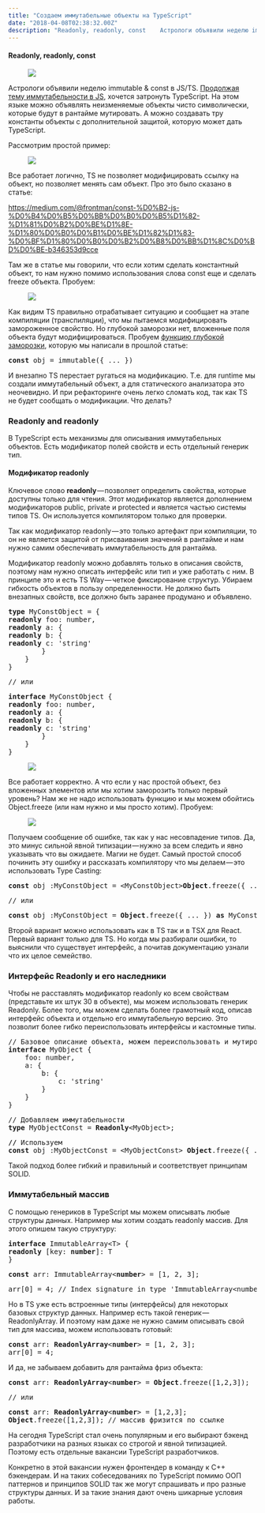 ```yaml
---
title: "Создаем иммутабельные объекты на TypeScript"
date: "2018-04-08T02:38:32.00Z"
description: "Readonly, readonly, const    Астрологи объявили неделю immutable & const в JS/TS. Продолжая тему иммутабельности в JS [https://m"
---
```


<!--kg-card-begin: html--><h4>Readonly, readonly, const</h4>
<figure>
<p><img data-width="929" data-height="359" src="https://cdn-images-1.medium.com/max/800/1*_JCtpx6gZAw5LMJCU0w1pA.png"><br />
</figure>
<p>Астрологи объявили неделю immutable &amp; const в JS/TS. <a href="https://medium.com/@frontman/b346353d9cce" target="_blank" rel="noopener noreferrer">Продолжая тему иммутабельности в JS</a>, хочется затронуть TypeScript. На этом языке можно объявлять неизменяемые объекты чисто символически, которые будут в рантайме мутировать. А можно создавать тру константы объекты с дополнительной защитой, которую может дать TypeScript.</p>
<p>Рассмотрим простой пример:</p>
<figure>
<p><img data-width="1068" data-height="690" src="https://cdn-images-1.medium.com/max/800/1*k8XZS9IQBptyiRE3cxWBdA.png"><br />
</figure>
<p>Все работает логично, TS не позволяет модифицировать ссылку на объект, но позволяет менять сам объект. Про это было сказано в статье:</p>
<p><a href="https://medium.com/@frontman/const-%D0%B2-js-%D0%B4%D0%B5%D0%BB%D0%B0%D0%B5%D1%82-%D1%81%D0%B2%D0%BE%D1%8E-%D1%80%D0%B0%D0%B1%D0%BE%D1%82%D1%83-%D0%BF%D1%80%D0%B0%D0%B2%D0%B8%D0%BB%D1%8C%D0%BD%D0%BE-b346353d9cce">https://medium.com/@frontman/const-%D0%B2-js-%D0%B4%D0%B5%D0%BB%D0%B0%D0%B5%D1%82-%D1%81%D0%B2%D0%BE%D1%8E-%D1%80%D0%B0%D0%B1%D0%BE%D1%82%D1%83-%D0%BF%D1%80%D0%B0%D0%B2%D0%B8%D0%BB%D1%8C%D0%BD%D0%BE-b346353d9cce</a></p>
<p>Там же в статье мы говорили, что если хотим сделать константный объект, то нам нужно помимо использования слова const еще и сделать freeze объекта. Пробуем:</p>
<figure>
<p><img data-width="1142" data-height="542" src="https://cdn-images-1.medium.com/max/800/1*iqkseJ5DfG1mJrEhVl4-iQ.png"><br />
</figure>
<p>Как видим TS правильно отрабатывает ситуацию и сообщает на этапе компиляции (транспиляции), что мы пытаемся модифицировать замороженное свойство. Но глубокой заморозки нет, вложенные поля объекта будут модифицироваться. Пробуем <a href="https://medium.com/@frontman/const-%D0%B2-js-%D0%B4%D0%B5%D0%BB%D0%B0%D0%B5%D1%82-%D1%81%D0%B2%D0%BE%D1%8E-%D1%80%D0%B0%D0%B1%D0%BE%D1%82%D1%83-%D0%BF%D1%80%D0%B0%D0%B2%D0%B8%D0%BB%D1%8C%D0%BD%D0%BE-b346353d9cce" target="_blank" rel="noopener noreferrer">функцию глубокой заморозки</a>, которую мы написали в прошлой статье:</p>
<pre><strong>const</strong> obj = immutable({ ... })</pre>
<p>И внезапно TS перестает ругаться на модификацию. Т.е. для runtime мы создали иммутабельный объект, а для статического анализатора это неочевидно. И при рефакторинге очень легко сломать код, так как TS не будет сообщать о модификации. Что делать?</p>
<h3>Readonly and readonly</h3>
<p>В TypeScript есть механизмы для описывания иммутабельных объектов. Есть модификатор полей свойств и есть отдельный генерик тип.</p>
<h4>Модификатор readonly</h4>
<p>Ключевое слово <strong>readonly</strong> — позволяет определить свойства, которые доступны только для чтения. Этот модификатор является дополнением модификаторов public, private и protected и является частью системы типов TS. Он используется компилятором только для проверки.</p>
<p>Так как модификатор readonly — это только артефакт при компиляции, то он не является защитой от присваивания значений в рантайме и нам нужно самим обеспечивать иммутабельность для рантайма.</p>
<p>Модификатор readonly можно добавлять только в описания свойств, поэтому нам нужно описать интерфейс или тип и уже работать с ним. В принципе это и есть TS Way — четкое фиксирование структур. Убираем гибкость объектов в пользу определенности. Не должно быть внезапных свойств, все должно быть заранее продумано и объявлено.</p>
<pre><strong>type</strong> MyConstObject = {<br><strong>readonly </strong>foo: number,<br><strong>readonly</strong> a: {<br><strong>readonly</strong> b: {<br><strong>readonly</strong> c: 'string'<br>        } <br>    }<br>}</pre>
<pre>// или</pre>
<pre><strong>interface</strong> MyConstObject {<br><strong>readonly </strong>foo: number,<br><strong>readonly</strong> a: {<br><strong>readonly</strong> b: {<br><strong>readonly</strong> c: 'string'<br>        } <br>    }    <br>}</pre>
<figure>
<p><img data-width="1220" data-height="614" src="https://cdn-images-1.medium.com/max/800/1*sdBvqYJz7YhvDh24LdPvEA.png"><br />
</figure>
<p>Все работает корректно. А что если у нас простой объект, без вложенных элементов или мы хотим заморозить только первый уровень? Нам же не надо использовать функцию и мы можем обойтись Object.freeze (или нам нужно и мы просто хотим). Пробуем:</p>
<figure>
<p><img data-width="1202" data-height="960" src="https://cdn-images-1.medium.com/max/800/1*R8xu10BhjZEHqQR5d-K91g.png"><br />
</figure>
<p>Получаем сообщение об ошибке, так как у нас несовпадение типов. Да, это минус сильной явной типизации — нужно за всем следить и явно указывать что вы ожидаете. Магии не будет. Самый простой способ починить эту ошибку и рассказать компилятору что мы делаем — это использовать Type Casting:</p>
<pre><strong>const</strong> obj :MyConstObject = &lt;MyConstObject&gt;<strong>Object</strong>.freeze({ ... })</pre>
<pre>// или</pre>
<pre><strong>const</strong> obj :MyConstObject = <strong>Object</strong>.freeze({ ... }) <strong>as</strong> MyConstObject</pre>
<p>Второй вариант можно использовать как в TS так и в TSX для React. Первый вариант только для TS. Но когда мы разбирали ошибки, то выяснили что существует интерфейс, а почитав документацию узнали что их целое семейство.</p>
<h3>Интерфейс Readonly и его наследники</h3>
<p>Чтобы не расставлять модификатор readonly ко всем свойствам (представьте их штук 30 в объекте), мы можем использовать генерик Readonly. Более того, мы можем сделать более грамотный код, описав интерфейс объекта и отдельно его иммутабельную версию. Это позволит более гибко переиспользовать интерфейсы и кастомные типы.</p>
<pre>// Базовое описание объекта, можем переиспользовать и мутировать<br><strong>interface</strong> MyObject {<br>    foo: number,<br>    a: {<br>        b: {<br>            c: 'string'<br>        } <br>    }<br>}</pre>
<pre>// Добавляем иммутабельности<br><strong>type</strong> MyObjectConst = <strong>Readonly</strong>&lt;MyObject&gt;;</pre>
<pre><strong>//</strong> Используем<strong><br>const</strong> obj :MyObjectConst = &lt;MyObjectConst&gt; <strong>Object</strong>.freeze({ ... })</pre>
<p>Такой подход более гибкий и правильный и соответствует принципам SOLID.</p>
<h3>Иммутабельный массив</h3>
<p>С помощью генериков в TypeScript мы можем описывать любые структуры данных. Например мы хотим создать readonly массив. Для этого опишем такую структуру:</p>
<pre><strong>interface</strong> ImmutableArray&lt;T&gt; {<br><strong>readonly</strong> [key: <strong>number</strong>]: T<br>}</pre>
<pre><strong>const</strong> arr: ImmutableArray&lt;<strong>number</strong>&gt; = [1, 2, 3];</pre>
<pre>arr[0] = 4; // Index signature in type 'ImmutableArray&lt;number&gt;' only permits reading.</pre>
<p>Но в TS уже есть встроенные типы (интерфейсы) для некоторых базовых структур данных. Например есть такой генерик — ReadonlyArray. И поэтому нам даже не нужно самим описывать свой тип для массива, можем использовать готовый:</p>
<pre><strong>const</strong> arr: <strong>ReadonlyArray</strong>&lt;<strong>number</strong>&gt; = [1, 2, 3];<br>arr[0] = 4;</pre>
<p>И да, не забываем добавить для рантайма фриз объекта:</p>
<pre><strong>const</strong> arr: <strong>ReadonlyArray</strong>&lt;<strong>number</strong>&gt; = <strong>Object</strong>.freeze([1,2,3]);</pre>
<pre>// или</pre>
<pre><strong>const</strong> arr: <strong>ReadonlyArray</strong>&lt;<strong>number</strong>&gt; = [1,2,3];<br><strong>Object</strong>.freeze([1,2,3]); // массив фризится по ссылке</pre>
<p>На сегодня TypeScript стал очень популярным и его выбирают бэкенд разработчики на разных языках со строгой и явной типизацией. Поэтому есть отдельные вакансии TypeScript разработчиков. </p>

<p>Конкретно в этой вакансии нужен фронтендер в команду к С++ бэкендерам. И на таких собеседованиях по TypeScript помимо ООП паттернов и принципов SOLID так же могут спрашивать и про разные структуры данных. И за такие знания дают очень шикарные условия работы.</p>
<!--kg-card-end: html-->

